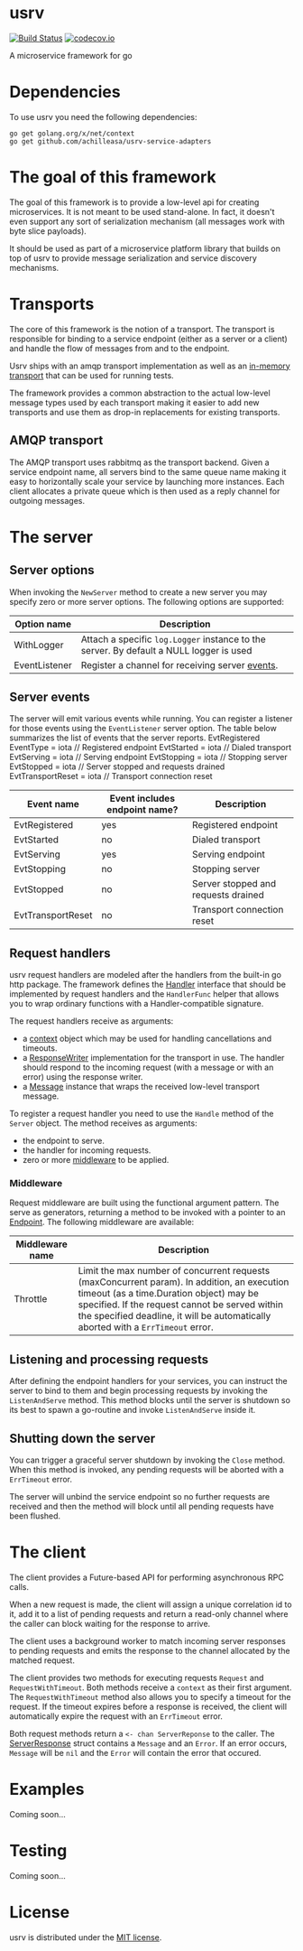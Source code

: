 # usrv
[![Build Status](https://drone.io/github.com/achilleasa/usrv/status.png)](https://drone.io/github.com/achilleasa/usrv/latest)
[![codecov.io](http://codecov.io/github/achilleasa/usrv/coverage.svg?branch=master)](http://codecov.io/github/achilleasa/usrv?branch=master)

A microservice framework for go

# Dependencies

To use usrv you need the following dependencies:
```
go get golang.org/x/net/context
go get github.com/achilleasa/usrv-service-adapters
```

# The goal of this framework

The goal of this framework is to provide a low-level api for creating microservices. It is not meant to be used
stand-alone. In fact, it doesn't even support any sort of serialization mechanism
(all messages work with byte slice payloads).

It should be used as part of a microservice platform library that builds on top of usrv to provide message serialization
and service discovery mechanisms.

# Transports

The core of this framework is the notion of a transport. The transport is responsible for binding to a service endpoint
(either as a server or a client) and handle the flow of messages from and to the endpoint.

Usrv ships with an amqp transport implementation as well as an [in-memory transport](https://github.com/achilleasa/usrv/blob/master/usrvtest/tansport.go)
that can be used for running tests.

The framework provides a common abstraction to the actual low-level message types used by each transport making it easier to
add new transports and use them as drop-in replacements for existing transports.

## AMQP transport

The AMQP transport uses rabbitmq as the transport backend. Given a service endpoint name, all servers
bind to the same queue name making it easy to horizontally scale your service by launching more instances. Each client
allocates a private queue which is then used as a reply channel for outgoing messages.

# The server

## Server options

When invoking the `NewServer` method to create a new server you may specify zero or more server options. The following options are supported:

| Option name     | Description
|-----------------|-----------------
| WithLogger      | Attach a specific `log.Logger` instance to the server. By default a NULL logger is used
| EventListener   | Register a channel for receiving server [events](#server-events).

## Server events

The server will emit various events while running. You can register a listener for those events using the
`EventListener` server option. The table below summarizes the list of events that the server reports.
EvtRegistered     EventType = iota // Registered endpoint
	EvtStarted                  = iota // Dialed transport
	EvtServing                  = iota // Serving endpoint
	EvtStopping                 = iota // Stopping server
	EvtStopped                  = iota // Server stopped and requests drained
	EvtTransportReset           = iota // Transport connection reset

| Event name         | Event includes endpoint name? | Description
|--------------------|-------------------------------|-----------------
| EvtRegistered      | yes                           | Registered endpoint
| EvtStarted         | no                            | Dialed transport
| EvtServing         | yes                           | Serving endpoint
| EvtStopping        | no                            | Stopping server
| EvtStopped         | no                            | Server stopped and requests drained
| EvtTransportReset  | no                            | Transport connection reset

## Request handlers

usrv request handlers are modeled after the handlers from the built-in go http package. The framework defines the
[Handler](https://github.com/achilleasa/usrv/blob/master/handler.go) interface that should be implemented by request
handlers and the `HandlerFunc` helper that allows you to wrap ordinary functions with a Handler-compatible signature.

The request handlers receive as arguments:
 - a [context](https://godoc.org/golang.org/x/net/context) object which may be used for handling cancellations and timeouts.
 - a [ResponseWriter](https://github.com/achilleasa/usrv/blob/master/transport.go#L59) implementation for the transport in use. The handler should respond to the incoming request (with a message or with an error) using the response writer.
 - a [Message](https://github.com/achilleasa/usrv/blob/master/transport.go#L30) instance that wraps the received low-level transport message.


To register a request handler you need to use the `Handle` method of the `Server` object. The method receives as arguments:
 - the endpoint to serve.
 - the handler for incoming requests.
 - zero or more [middleware](#middleware) to be applied.

### Middleware

Request middleware are built using the functional argument pattern. The serve as generators, returning a method to be
invoked with a pointer to an [Endpoint](https://github.com/achilleasa/usrv/blob/master/endpoint.go#L7). The following middleware are available:

| Middleware name | Description
|-----------------|-----------------
| Throttle        | Limit the max number of concurrent requests (maxConcurrent param). In addition, an execution timeout (as a time.Duration object) may be specified. If the request cannot be served within the specified deadline, it will be automatically aborted with a `ErrTimeout` error.


## Listening and processing requests

After defining the endpoint handlers for your services, you can instruct the server to bind to them and begin processing requests by invoking the `ListenAndServe` method. This method blocks until the server is shutdown so its best to spawn a go-routine and invoke `ListenAndServe` inside it.

## Shutting down the server

You can trigger a graceful server shutdown by invoking the `Close` method. When this method is invoked, any pending
requests will be aborted with a `ErrTimeout` error. 

The server will unbind the service endpoint so no further
requests are received and then the method will block until all pending requests have been flushed.


# The client

The client provides a Future-based API for performing asynchronous RPC calls. 

When a new request is made, the client
will assign a unique correlation id to it, add it to a list of pending requests and return a read-only channel where the 
caller can block waiting for the response to arrive.

The client uses a background worker to match incoming server responses to pending requests and emits the response
to the channel allocated by the matched request.

The client provides two methods for executing requests `Request` and `RequestWithTimeout`. Both methods receive a `context`
as their first argument. The `RequestWithTimeout` method also allows you to specify a timeout for the request. If the timeout
expires before a response is received, the client will automatically expire the request with an `ErrTimeout` error.

Both request methods return a `<- chan ServerReponse` to the caller. The [ServerResponse](https://github.com/achilleasa/usrv/blob/master/client.go#L32) struct contains a `Message` and an `Error`. If an error occurs, `Message` will be `nil` and the `Error` will contain the error that occured.

# Examples

Coming soon...

# Testing

Coming soon...

# License

usrv is distributed under the [MIT license](https://github.com/achilleasa/usrv/blob/master/LICENSE).

